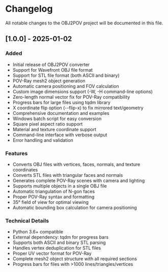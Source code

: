 # Changelog

All notable changes to the OBJ2POV project will be documented in this file.

## [1.0.0] - 2025-01-02

### Added
- Initial release of OBJ2POV converter
- Support for Wavefront OBJ file format
- Support for STL file format (both ASCII and binary)
- POV-Ray mesh2 object generation
- Automatic camera positioning and FOV calculation
- Custom image dimensions support (-W, -H command-line options)
- Zero-length normal vector fix for POV-Ray compatibility
- Progress bars for large files using tqdm library
- X coordinate flip option (--flip-x) to fix mirrored text/geometry
- Comprehensive documentation and examples
- Windows batch script for easy conversion
- Square pixel aspect ratio support
- Material and texture coordinate support
- Command-line interface with verbose output
- Error handling and validation

### Features
- Converts OBJ files with vertices, faces, normals, and texture coordinates
- Converts STL files with triangular faces and normals
- Generates complete POV-Ray scenes with camera and lighting
- Supports multiple objects in a single OBJ file
- Automatic triangulation of N-gon faces
- Proper POV-Ray syntax and formatting
- 35° field of view for optimal viewing
- Automatic bounding box calculation for camera positioning

### Technical Details
- Python 3.6+ compatible
- External dependency: tqdm for progress bars
- Supports both ASCII and binary STL parsing
- Handles vertex deduplication for STL files
- Proper UV vector format for POV-Ray
- Complete mesh2 object structure with all required sections
- Progress bars for files with >1000 lines/triangles/vertices

